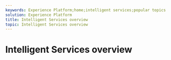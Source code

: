 ```yaml
---
keywords: Experience Platform;home;intelligent services;popular topics
solution: Experience Platform
title: Intelligent Services overview
topic: Intelligent Services overview
---
```


# Intelligent Services overview